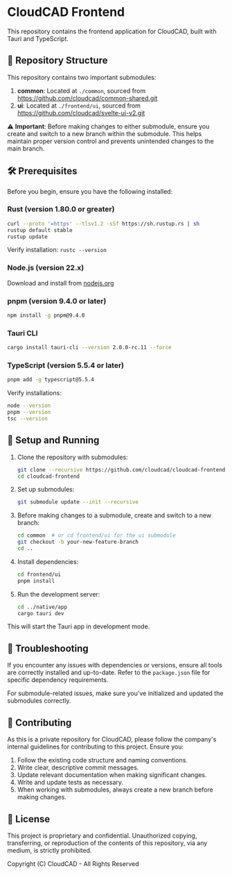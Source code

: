 # CloudCAD Frontend

This repository contains the frontend application for CloudCAD, built with Tauri and TypeScript.

## 📂 Repository Structure

This repository contains two important submodules:

1. **common**: Located at `./common`, sourced from https://github.com/cloudcad/common-shared.git
2. **ui**: Located at `./frontend/ui`, sourced from https://github.com/cloudcad/svelte-ui-v2.git

⚠️ **Important**: Before making changes to either submodule, ensure you create and switch to a new branch within the submodule. This helps maintain proper version control and prevents unintended changes to the main branch.

## 🛠️ Prerequisites

Before you begin, ensure you have the following installed:

### Rust (version 1.80.0 or greater)

```sh
curl --proto '=https' --tlsv1.2 -sSf https://sh.rustup.rs | sh
rustup default stable
rustup update
```

Verify installation: `rustc --version`

### Node.js (version 22.x)

Download and install from [nodejs.org](https://nodejs.org/)

### pnpm (version 9.4.0 or later)

```sh
npm install -g pnpm@9.4.0
```

### Tauri CLI

```sh
cargo install tauri-cli --version 2.0.0-rc.11 --force
```

### TypeScript (version 5.5.4 or later)

```sh
pnpm add -g typescript@5.5.4
```

Verify installations:

```sh
node --version
pnpm --version
tsc --version
```

## 🚀 Setup and Running

1. Clone the repository with submodules:

   ```sh
   git clone --recursive https://github.com/cloudcad/cloudcad-frontend.git
   cd cloudcad-frontend
   ```

2. Set up submodules:

   ```sh
   git submodule update --init --recursive
   ```

3. Before making changes to a submodule, create and switch to a new branch:

   ```sh
   cd common  # or cd frontend/ui for the ui submodule
   git checkout -b your-new-feature-branch
   cd ..
   ```

4. Install dependencies:

   ```sh
   cd frontend/ui
   pnpm install
   ```

5. Run the development server:

   ```sh
   cd ../native/app
   cargo tauri dev
   ```

This will start the Tauri app in development mode.

## 🐛 Troubleshooting

If you encounter any issues with dependencies or versions, ensure all tools are correctly installed and up-to-date. Refer to the `package.json` file for specific dependency requirements.

For submodule-related issues, make sure you've initialized and updated the submodules correctly.

## 🤝 Contributing

As this is a private repository for CloudCAD, please follow the company's internal guidelines for contributing to this project. Ensure you:

1. Follow the existing code structure and naming conventions.
2. Write clear, descriptive commit messages.
3. Update relevant documentation when making significant changes.
4. Write and update tests as necessary.
5. When working with submodules, always create a new branch before making changes.

## 📄 License

This project is proprietary and confidential. Unauthorized copying, transferring, or reproduction of the contents of this repository, via any medium, is strictly prohibited.

Copyright (C) CloudCAD - All Rights Reserved

